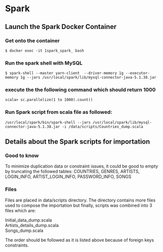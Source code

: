# Spark

## Launch the Spark Docker Container

### Get onto the container
```
$ docker exec -it 1spark_spark_ bash
```

### Run the spark shell with MySQL

```
$ spark-shell --master yarn-client  --driver-memory 1g --executor-memory 1g --jars /usr/local/spark/lib/mysql-connector-java-5.1.38.jar
```

### execute the the following command which should return 1000
```
scala> sc.parallelize(1 to 1000).count()
```
### Run Spark script from scala file as followed:
```
/usr/local/spark/bin/spark-shell --jars /usr/local/spark/lib/mysql-connector-java-5.1.38.jar -i /data/scripts/Countries_dump.scala
```
## Details about the Spark scripts for importation

### Good to know
To minimize duplication data or constraint issues, it could be good to empty by truncating the followed tables: COUNTRIES, GENRES, ARTISTS, LOGIN_INFO, ARTIST_LOGIN_INFO, PASSWORD_INFO, SONGS

### Files
Files are placed in data/scripts directory. 
The directory contains more files used to compose the importation but finally, scripts was combined into 3 files which are:

Initial_data_dump.scala <BR>
Artists_details_dump.scala <BR>
Songs_dump.scala <BR>

The order should be followed as it is listed above because of foreign keys constraints. 
